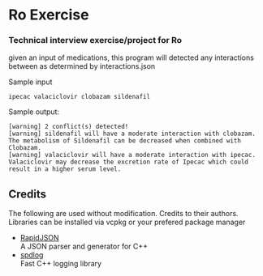 # Ro Exercise

### Technical interview exercise/project for Ro

given an input of medications, this program will detected any interactions between as determined by interactions.json

Sample input

	ipecac valaciclovir clobazam sildenafil

Sample output:
~~~text
[warning] 2 conflict(s) detected!
[warning] sildenafil will have a moderate interaction with clobazam. The metabolism of Sildenafil can be decreased when combined with Clobazam.
[warning] valaciclovir will have a moderate interaction with ipecac. Valaciclovir may decrease the excretion rate of Ipecac which could result in a higher serum level.
~~~

## Credits
The following are used without modification. Credits to their authors. Libraries can be installed via vcpkg or your prefered package manager
- [RapidJSON][github.rapidjson]  
A JSON parser and generator for C++  
- [spdlog][github.spdlog]   
Fast C++ logging library

[//]: # (Hyperlink IDs)
[github.rapidjson]: https://github.com/Tencent/rapidjson
[github.spdlog]: https://github.com/gabime/spdlog